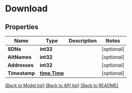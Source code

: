 # Download

## Properties
Name | Type | Description | Notes
------------ | ------------- | ------------- | -------------
**SDNs** | **int32** |  | [optional] 
**AltNames** | **int32** |  | [optional] 
**Addresses** | **int32** |  | [optional] 
**Timestamp** | [**time.Time**](time.Time.md) |  | [optional] 

[[Back to Model list]](../README.md#documentation-for-models) [[Back to API list]](../README.md#documentation-for-api-endpoints) [[Back to README]](../README.md)


